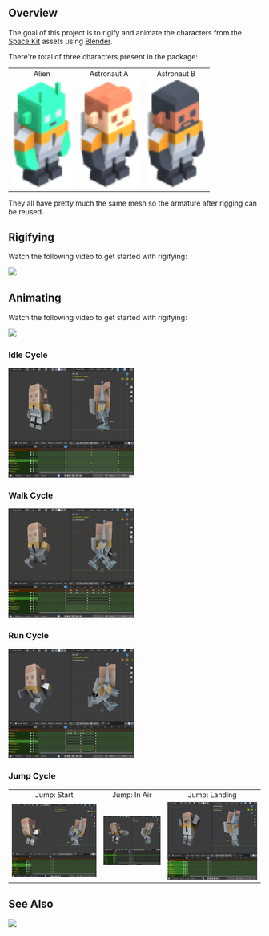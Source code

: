## Overview

The goal of this project is to rigify and animate the characters from the [Space Kit](https://kenney.nl/assets/space-kit) assets using [Blender](https://www.blender.org/).

There're total of three characters present in the package:

<table>
  <tr>
    <td width="120px" align="center">Alien</td>
    <td width="120px" align="center">Astronaut A</td>
    <td width="120px" align="center">Astronaut B</td>
  </tr>
  <tr>
    <td width="120px"><img src="docs/alien_SE.png?raw=true" width="100%"></td>
    <td width="120px"><img src="docs/astronautA_SE.png?raw=true" width="100%"></td>
    <td width="120px"><img src="docs/astronautB_SE.png?raw=true" width="100%"></td>
  </tr>
</table>

They all have pretty much the same mesh so the armature after rigging can be reused.

## Rigifying

Watch the following video to get started with rigifying:

[![](https://img.youtube.com/vi/XkiWBSSuxLw/0.jpg)](https://www.youtube.com/watch?v=XkiWBSSuxLw)

## Animating

Watch the following video to get started with rigifying:

[![](https://img.youtube.com/vi/yjjLD3h3yRc/0.jpg)](https://www.youtube.com/watch?v=yjjLD3h3yRc)


### Idle Cycle

<img src="docs/idle.gif?raw=true" width="50%">

### Walk Cycle

[](https://images.app.goo.gl/ZHyK9KEabhrGwniA6)

<img src="docs/walk.gif?raw=true" width="50%">

### Run Cycle

[](https://images.app.goo.gl/BZYQgkDLaethqGWk7)

<img src="docs/run.gif?raw=true" width="50%">

### Jump Cycle

[](https://images.app.goo.gl/2K5dnFmVFLPKNy4Z9)

<table>
  <tr>
    <td align="center">Jump: Start</td>
    <td align="center">Jump: In Air</td>
    <td align="center">Jump: Landing</td>
  </tr>
  <tr>
    <td><img src="docs/jump-start.gif?raw=true" width="100%"></td>
    <td><img src="docs/jump-in-air.gif?raw=true" width="100%"></td>
    <td><img src="docs/jump-land.gif?raw=true" width="100%"></td>
  </tr>
</table>

## See Also

[![](https://img.youtube.com/vi/eBOcbYHexAM/0.jpg)](https://www.youtube.com/watch?v=eBOcbYHexAM)
